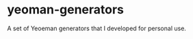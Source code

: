 yeoman-generators
=================

A set of Yeoeman generators that I developed for personal use.
